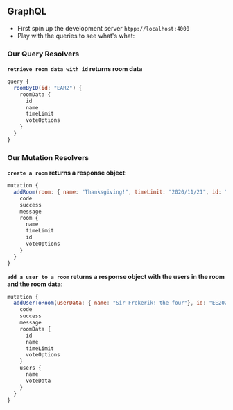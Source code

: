 ## GraphQL

- First spin up the development server `htpp://localhost:4000`
- Play with the queries to see what's what:

### Our Query Resolvers

**`retrieve room data with id` returns room data**

```javascript
query {
  roomByID(id: "EAR2") {
    roomData {
      id
      name
      timeLimit
      voteOptions
    }
  }
}
```

### Our Mutation Resolvers

**`create a room` returns a response object**:

```javascript
mutation {
  addRoom(room: { name: "Thanksgiving!", timeLimit: "2020/11/21", id: "EAR2", voteOptions: ["apple", "pears", "plums", "table"] }){
    code
    success
    message
    room {
      name
      timeLimit
      id
      voteOptions
    }
  }
}
```

**`add a user to a room` returns a response object with the users in the room and the room data**:

```javascript
mutation {
  addUserToRoom(userData: { name: "Sir Frekerik! the four"}, id: "EE202"){
    code
    success
    message
    roomData {
      id
      name
      timeLimit
      voteOptions
    }
    users {
      name
      voteData
    }
  }
}
```
